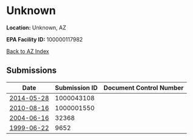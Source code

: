 # Unknown

**Location:** Unknown, AZ

**EPA Facility ID:** 100000117982

[Back to AZ Index](../../index.md)

## Submissions

| Date | Submission ID | Document Control Number |
|------|--------------|-------------------------|
| [2014-05-28](submissions/1000043108.md) | 1000043108 |  |
| [2010-08-16](submissions/1000001550.md) | 1000001550 |  |
| [2004-06-16](submissions/32368.md) | 32368 |  |
| [1999-06-22](submissions/9652.md) | 9652 |  |

